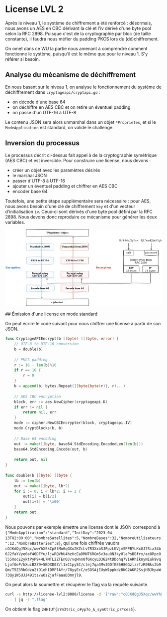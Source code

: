 # License LVL 2

Après le niveau 1, le système de chiffrement a été renforcé : désormais, nous avons un AES en CBC dérivant la clé et l'iv dérivé d'une byte pool selon la RFC 2898. Puisque c'est de la cryptographie par bloc (de taille constante), il faudra nous méfier du padding PKCS lors du (dé)chiffrement.

On omet dans ce WU la partie nous amenant à comprendre comment fonctionne le système, puisqu'il est le même que pour le niveau 1. S'y référer si besoin.

## Analyse du mécanisme de déchiffrement

En nous basant sur le niveau 1, on analyse le fonctionnement du système de déchiffrement dans `cryptageapi/cryptapi.go` :
 - on décode d'une base 64
 - on déchiffre en AES CBC et on retire un éventuel padding
 - on passe d'un UTF-16 à UTF-8

Le contenu JSON sera alors unmarshal dans un objet `*Proprietes`, et si le `ModeApplication` est standard, on valide le challenge.

## Inversion du processus

Le processus décrit ci-dessus fait appel à de la cryptographie symétrique (AES CBC) et est inversible.
Pour construire une license, nous devons :
 - créer un objet avec les paramètres désirés
 - le marshal JSON
 - passer d'UTF-8 à UTF-16
 - ajouter un éventuel padding et chiffrer en AES CBC
 - encoder base 64

Toutefois, une petite étape supplémentaire sera nécessaire : pour AES, nous avons besoin d'une clé de chiffrement `key` et d'un vecteur d'initialisation `iv`.
Ceux-ci sont dérivés d'une byte pool défini par la RFC 2898.
Nous devons donc reproduire ce mécanisme pour générer les deux variables.

<div align="center">
    <img src="processus.png">
</div>

## Émission d'une license en mode standard

On peut écrire le code suivant pour nous chiffrer une license à partir de son JSON.
```go
func CryptageAPIEncrypt(b []byte) ([]byte, error) {
    // UTF-8 to UTF-16 conversion
	b = double(b)

    // PKCS padding
	r := 16 - len(b)%16
	if r == 16 {
		r = 0
	}
	b = append(b, bytes.Repeat([]byte{byte(r)}, r)...)

    // AES CBC encryption
	block, err := aes.NewCipher(cryptageapi.K)
	if err != nil {
		return nil, err
	}
	mode := cipher.NewCBCEncrypter(block, cryptageapi.IV)
	mode.CryptBlocks(b, b)

    // Base 64 encoding
	out := make([]byte, base64.StdEncoding.EncodedLen(len(b)))
	base64.StdEncoding.Encode(out, b)

	return out, nil
}

func double(b []byte) []byte {
	lb := len(b)
	out := make([]byte, lb*2)
	for i := 0; i < lb*2; i += 2 {
		out[i] = b[i/2]
		out[i+1] = '\x00'
	}
	return out
}
```

Nous pouvons par exemple émettre une license dont le JSON correspond à `{"ModeApplication":"standard","InitDay":"2023-04-13T02:00:00","NombreSatellites":5,"NombreBases":32,"NombreUtilisateurs":12,"NombreBatteries":8}`, qui une fois chiffrée vaudra `cOJKdQgJ5Xqc/wwYhXSkCp8tMu6qGXo2KZcLv7R3XxbSJPpzLKVjmSPPBYLKxGJ7Sia34b6J2faYVye0af46DFYu/ljwRQVhU4hzHcEaDMNT6RGm5v3au8N3kyUlaPsBBfrx/ac8RpcOl55XocE2yktPyP9+4L7MTL2ZTEnOJ/vqHnn0fGKcyLD3624tDDohq7VIARhiknyNIuk9vqLjofGeP/hXuiB2Z9+5BDXD0Z/l1xC1pySC/ctej7qa3Mv3ODfEE6H8GGzlzrfzR0Bks2b9Qm/T5Z3RbOdzu2tD1ehIDMPlAYr/78yyEcC/eSDSAjEUyW1ppkdzBKG2AKR2SsjHBJbpaW73Qy1W5UJJ491ts/wOsZjafFaaaD3mnjl9`.

On peut alors la soumettre et récupérer le flag via la requête suivante.
```bash
curl -s http://license-lvl2:8080/license -d '{"raw":"cOJKdQgJ5Xqc/wwYhXSkCp8tMu6qGXo2KZcLv7R3XxbSJPpzLKVjmSPPBYLKxGJ7Sia34b6J2faYVye0af46DFYu/ljwRQVhU4hzHcEaDMNT6RGm5v3au8N3kyUlaPsBBfrx/ac8RpcOl55XocE2yktPyP9+4L7MTL2ZTEnOJ/vqHnn0fGKcyLD3624tDDohq7VIARhiknyNIuk9vqLjofGeP/hXuiB2Z9+5BDXD0Z/l1xC1pySC/ctej7qa3Mv3ODfEE6H8GGzlzrfzR0Bks2b9Qm/T5Z3RbOdzu2tD1ehIDMPlAYr/78yyEcC/eSDSAjEUyW1ppkdzBKG2AKR2SsjHBJbpaW73Qy1W5UJJ491ts/wOsZjafFaaaD3mnjl9"}' \
    | jq -r ".flag"
```

On obtient le flag `24HIUT{sYm3tric_c#yp7o_&_sym€tric_pr*ces5}`.
